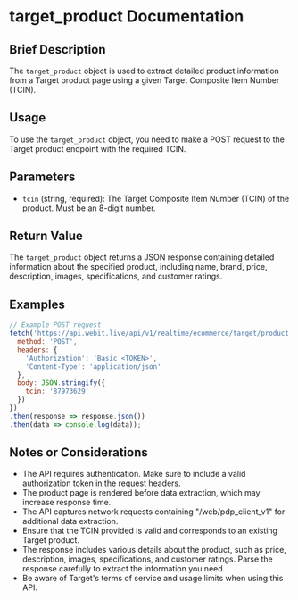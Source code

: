 # target_product Documentation

## Brief Description
The `target_product` object is used to extract detailed product information from a Target product page using a given Target Composite Item Number (TCIN).

## Usage
To use the `target_product` object, you need to make a POST request to the Target product endpoint with the required TCIN.

## Parameters
- `tcin` (string, required): The Target Composite Item Number (TCIN) of the product. Must be an 8-digit number.

## Return Value
The `target_product` object returns a JSON response containing detailed information about the specified product, including name, brand, price, description, images, specifications, and customer ratings.

## Examples

```javascript
// Example POST request
fetch('https://api.webit.live/api/v1/realtime/ecommerce/target/product', {
  method: 'POST',
  headers: {
    'Authorization': 'Basic <TOKEN>',
    'Content-Type': 'application/json'
  },
  body: JSON.stringify({
    tcin: '87973629'
  })
})
.then(response => response.json())
.then(data => console.log(data));
```

## Notes or Considerations
- The API requires authentication. Make sure to include a valid authorization token in the request headers.
- The product page is rendered before data extraction, which may increase response time.
- The API captures network requests containing "/web/pdp_client_v1" for additional data extraction.
- Ensure that the TCIN provided is valid and corresponds to an existing Target product.
- The response includes various details about the product, such as price, description, images, specifications, and customer ratings. Parse the response carefully to extract the information you need.
- Be aware of Target's terms of service and usage limits when using this API.
